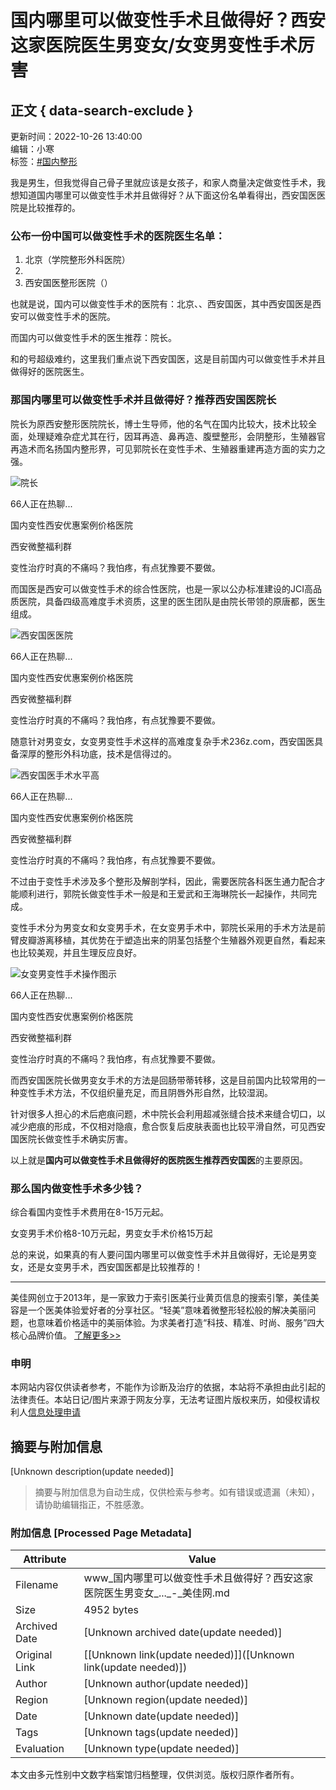 # 国内哪里可以做变性手术且做得好？西安这家医院医生男变女/女变男变性手术厉害

## 正文 { data-search-exclude }


更新时间：2022-10-26 13:40:00  
编辑：小寒  
标签：[#国内整形](/article/list-catid-246)

我是男生，但我觉得自己骨子里就应该是女孩子，和家人商量决定做变性手术，我想知道国内哪里可以做变性手术并且做得好？从下面这份名单看得出，西安国医医院是比较推荐的。

### 公布一份中国可以做变性手术的医院医生名单：

1. 北京（学院整形外科医院）
2. 
3. 西安国医整形医院（）

也就是说，国内可以做变性手术的医院有：北京、、西安国医，其中西安国医是西安可以做变性手术的医院。

而国内可以做变性手术的医生推荐：院长。

和的号超级难约，这里我们重点说下西安国医，这是目前国内可以做变性手术并且做得好的医院医生。

### 那国内哪里可以做变性手术并且做得好？推荐西安国医院长

院长为原西安整形医院院长，博士生导师，他的名气在国内比较大，技术比较全面，处理疑难杂症尤其在行，因耳再造、鼻再造、腹壁整形，会阴整形，生殖器官再造术而名扬国内整形界，可见郭院长在变性手术、生殖器重建再造方面的实力之强。

![院长](https://img.236z.com/uploads/2022/1026/20221026_1666761859902401.png)

66人正在热聊...

国内变性西安优惠案例价格医院

西安微整福利群

变性治疗时真的不痛吗？我怕疼，有点犹豫要不要做。

而国医是西安可以做变性手术的综合性医院，也是一家以公办标准建设的JCI高品质医院，具备四级高难度手术资质，这里的医生团队是由院长带领的原唐都，医生组成。

![西安国医医院](https://img.236z.com/uploads/2022/1026/20221026_1666762364803142.png)

66人正在热聊...

国内变性西安优惠案例价格医院

西安微整福利群

变性治疗时真的不痛吗？我怕疼，有点犹豫要不要做。

随意针对男变女，女变男变性手术这样的高难度复杂手术236z.com，西安国医具备深厚的整形外科功底，技术是信得过的。

![西安国医手术水平高](https://img.236z.com/uploads/2022/0610/20220610_1654849365588297.png)

66人正在热聊...

国内变性西安优惠案例价格医院

西安微整福利群

变性治疗时真的不痛吗？我怕疼，有点犹豫要不要做。

不过由于变性手术涉及多个整形及解剖学科，因此，需要医院各科医生通力配合才能顺利进行，郭院长做变性手术一般是和王爱武和王海琳院长一起操作，共同完成。

变性手术分为男变女和女变男手术，在女变男手术中，郭院长采用的手术方法是前臂皮瓣游离移植，其优势在于塑造出来的阴茎包括整个生殖器外观更自然，看起来也比较美观，并且生理反应良好。

![女变男变性手术操作图示](https://img.236z.com/uploads/2022/0610/20220610_1654849661788694.png)

66人正在热聊...

国内变性西安优惠案例价格医院

西安微整福利群

变性治疗时真的不痛吗？我怕疼，有点犹豫要不要做。

而西安国医院长做男变女手术的方法是回肠带蒂转移，这是目前国内比较常用的一种变性手术方法，不仅组织量充足，而且阴唇外形自然，比较湿润。

针对很多人担心的术后疤痕问题，术中院长会利用超减张缝合技术来缝合切口，以减少疤痕的形成，不仅相对隐痕，愈合恢复后皮肤表面也比较平滑自然，可见西安国医院长做变性手术确实厉害。

以上就是**国内可以做变性手术且做得好的医院医生推荐西安国医**的主要原因。

### 那么国内做变性手术多少钱？

综合看国内变性手术费用在8-15万元起。

女变男手术价格8-10万元起，男变女手术价格15万起

总的来说，如果真的有人要问国内哪里可以做变性手术并且做得好，无论是男变女，还是女变男手术，西安国医都是比较推荐的！

---

美佳网创立于2013年，是一家致力于索引医美行业黄页信息的搜索引擎，美佳美容是一个医美体验爱好者的分享社区。“轻美”意味着微整形轻松般的解决美丽问题，也意味着价格适中的美丽体验。为求美者打造“科技、精准、时尚、服务”四大核心品牌价值。 [了解更多>>](https://www.236z.com/member/intro-type-about)

### 申明

本网站内容仅供读者参考，不能作为诊断及治疗的依据，本站将不承担由此引起的法律责任。本站日记/图片来源于网友分享，无法考证图片版权来历，如侵权请权利人[信息处理申请](https://www.236z.com/member/intro-type-contact)
<!-- tcd_original_link https://www.236z.com/article/12449 -->


## 摘要与附加信息

<!-- tcd_abstract -->
[Unknown description(update needed)]
<!-- tcd_abstract_end -->

> 摘要与附加信息为自动生成，仅供检索与参考。如有错误或遗漏（未知），请协助编辑指正，不胜感激。

### 附加信息 [Processed Page Metadata]

| Attribute       | Value                                  |
|-----------------|----------------------------------------|
| Filename        | www_国内哪里可以做变性手术且做得好？西安这家医院医生男变女_..._-_美佳网.md                             |
| Size            | 4952 bytes                           |
| Archived Date   | [Unknown archived date(update needed)]                             |
| Original Link   | [[Unknown link(update needed)]]([Unknown link(update needed)])                       |
| Author          | [Unknown author(update needed)]                               |
| Region          | [Unknown region(update needed)]                               |
| Date            | [Unknown date(update needed)]                                 |
| Tags            | [Unknown tags(update needed)]                                 |
| Evaluation            | [Unknown type(update needed)]                                 |
<!-- tcd_table_end -->

本文由多元性别中文数字档案馆归档整理，仅供浏览。版权归原作者所有。
